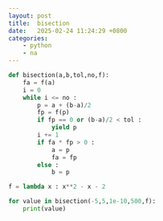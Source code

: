 ```yaml
---
layout: post
title:  bisection
date:   2025-02-24 11:24:29 +0800
categories:
    - python
    - na
---
```


<script>
  MathJax = {
    tex: {
      inlineMath: [['$', '$'], ['\\(', '\\)']],
      displayMath: [['$$', '$$'], ['\\[', '\\]']]
    }
  };
</script>
<script src="https://cdn.jsdelivr.net/npm/mathjax@3/es5/tex-mml-chtml.js"></script>

```python
def bisection(a,b,tol,no,f):
    fa = f(a)
    i = 0
    while i <= no :
        p = a + (b-a)/2
        fp = f(p)
        if fp == 0 or (b-a)/2 < tol :
            yield p 
        i += 1 
        if fa * fp > 0 :
            a = p 
            fa = fp
        else :
            b = p

f = lambda x : x**2 - x - 2

for value in bisection(-5,5,1e-10,500,f):
    print(value) 
```

<!-- 1. 二分法

二分法用于求解方程 $f(x)=0$ 的根。它需要一个区间 $[a,b]$，并且在该区间上 f(a)⋅f(b)<0f(a)⋅f(b)<0。

```py
def bisection_method(func, a, b, tol=1e-5, max_iter=100):
    if func(a) * func(b) >= 0:
        print("Bisection method fails.")
        return None
    for i in range(max_iter):
        c = (a + b) / 2
        if abs(func(c)) < tol:
            return c
        elif func(a) * func(c) < 0:
            b = c
        else:
            a = c
    return (a + b) / 2

# 示例
def func(x):
    return x**3 - x - 2

root = bisection_method(func, 1, 2)
print("Root found by bisection method:", root)
```

解释：
二分法在每次迭代中将区间长度减半，直到找到足够精确的根。每次迭代检查中点 c 是否满足 f(c)=0f(c)=0 或达到容差。
2. 割线法

割线法是一种不需要求导数的迭代方法，比二分法收敛速度快，但要求初始两个点。

```py
def secant_method(func, x0, x1, tol=1e-5, max_iter=100):
    for i in range(max_iter):
        f_x0 = func(x0)
        f_x1 = func(x1)
        if abs(f_x1 - f_x0) < tol:
            print("Divide by zero in secant method")
            return None
        x2 = x1 - f_x1 * (x1 - x0) / (f_x1 - f_x0)
        if abs(x2 - x1) < tol:
            return x2
        x0, x1 = x1, x2
    return x1

# 示例
root = secant_method(func, 1, 2)
print("Root found by secant method:", root)
```

解释：
割线法利用两个点 x0 和 x1 生成割线，并逐步逼近根。相比于二分法，割线法没有区间要求，但可能收敛性不如牛顿法。 -->